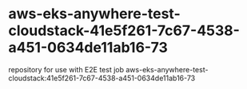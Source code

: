 # aws-eks-anywhere-test-cloudstack-41e5f261-7c67-4538-a451-0634de11ab16-73
repository for use with E2E test job aws-eks-anywhere-test-cloudstack:41e5f261-7c67-4538-a451-0634de11ab16-73
